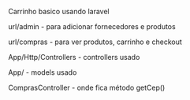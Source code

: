 <p>Carrinho basico usando laravel</p>
<p>url/admin - para adicionar fornecedores e produtos</p>
<p>url/compras - para ver produtos, carrinho e checkout</p>
<p>App/Http/Controllers - controllers usado</p>
<p>App/ - models usado</p>
<p>ComprasController - onde fica método getCep()</p>
